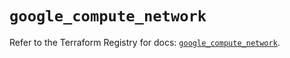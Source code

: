# `google_compute_network`

Refer to the Terraform Registry for docs: [`google_compute_network`](https://registry.terraform.io/providers/hashicorp/google/6.2.0/docs/resources/compute_network).
